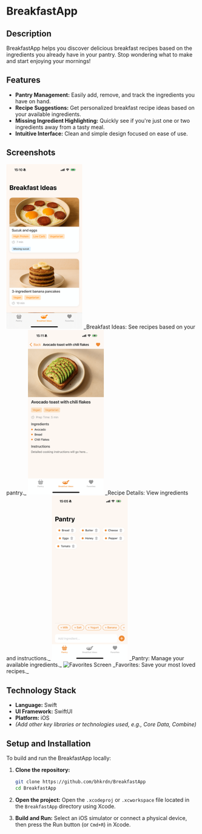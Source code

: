 # BreakfastApp

## Description

BreakfastApp helps you discover delicious breakfast recipes based on the ingredients you already have in your pantry. Stop wondering what to make and start enjoying your mornings!

## Features

*   **Pantry Management:** Easily add, remove, and track the ingredients you have on hand.
*   **Recipe Suggestions:** Get personalized breakfast recipe ideas based on your available ingredients.
*   **Missing Ingredient Highlighting:** Quickly see if you're just one or two ingredients away from a tasty meal.
*   **Intuitive Interface:** Clean and simple design focused on ease of use.

## Screenshots

<img src="screenshots/breakfast-ideas.png.png" alt="Breakfast Ideas Screen" width="200">
_Breakfast Ideas: See recipes based on your pantry._

<img src="screenshots/recipe-detail.png.png" alt="Recipe Detail Screen" width="200">
_Recipe Details: View ingredients and instructions._

<img src="screenshots/pantry.png.png" alt="Pantry Screen" width="200">
_Pantry: Manage your available ingredients._

<img src="screenshots/favorites.png" alt="Favorites Screen" width="200">
_Favorites: Save your most loved recipes._

## Technology Stack

*   **Language:** Swift
*   **UI Framework:** SwiftUI
*   **Platform:** iOS
*   _(Add other key libraries or technologies used, e.g., Core Data, Combine)_

## Setup and Installation

To build and run the BreakfastApp locally:

1.  **Clone the repository:**
    ```bash
    git clone https://github.com/bhkrdn/BreakfastApp
    cd BreakfastApp
    ```

2.  **Open the project:**
    Open the `.xcodeproj` or `.xcworkspace` file located in the `BreakfastApp` directory using Xcode.

3.  **Build and Run:**
    Select an iOS simulator or connect a physical device, then press the Run button (or `Cmd+R`) in Xcode.
